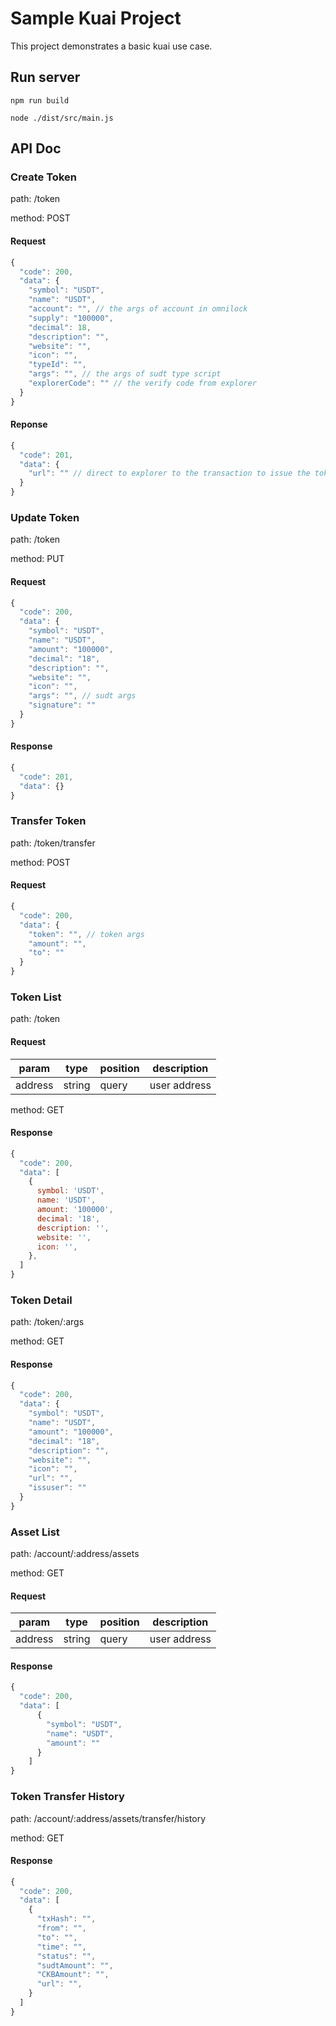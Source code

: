 # Sample Kuai Project

This project demonstrates a basic kuai use case.

## Run server

```
npm run build

node ./dist/src/main.js
```

## API Doc

### Create Token

path: /token

method: POST

#### Request

```javascript
{
  "code": 200,
  "data": {
    "symbol": "USDT",
    "name": "USDT",
    "account": "", // the args of account in omnilock
    "supply": "100000",
    "decimal": 18,
    "description": "",
    "website": "",
    "icon": "",
    "typeId": "",
    "args": "", // the args of sudt type script
    "explorerCode": "" // the verify code from explorer
  }
}
```

#### Reponse

```javascript
{
  "code": 201,
  "data": {
    "url": "" // direct to explorer to the transaction to issue the token
  }
}
```

### Update Token

path: /token

method: PUT

#### Request

```javascript
{
  "code": 200,
  "data": {
    "symbol": "USDT",
    "name": "USDT",
    "amount": "100000",
    "decimal": "18",
    "description": "",
    "website": "",
    "icon": "",
    "args": "", // sudt args
    "signature": ""
  }
}
```

#### Response

```javascript
{
  "code": 201,
  "data": {}
}
```

### Transfer Token

path: /token/transfer

method: POST

#### Request

```javascript
{
  "code": 200,
  "data": {
    "token": "", // token args
    "amount": "",
    "to": ""
  }
}
```

### Token List

path: /token

#### Request

| param   | type   | position | description  |
| ------- | ------ | -------- | ------------ |
| address | string | query    | user address |

method: GET

#### Response

```javascript
{
  "code": 200,
  "data": [
    {
      symbol: 'USDT',
      name: 'USDT',
      amount: '100000',
      decimal: '18',
      description: '',
      website: '',
      icon: '',
    },
  ]
}
```

### Token Detail

path: /token/:args

method: GET

#### Response

```javascript
{
  "code": 200,
  "data": {
    "symbol": "USDT",
    "name": "USDT",
    "amount": "100000",
    "decimal": "18",
    "description": "",
    "website": "",
    "icon": "",
    "url": "",
    "issuser": ""
  }
}
```

### Asset List

path: /account/:address/assets

method: GET

#### Request

| param   | type   | position | description  |
| ------- | ------ | -------- | ------------ |
| address | string | query    | user address |

#### Response

```javascript
{
  "code": 200,
  "data": [
      {
        "symbol": "USDT",
        "name": "USDT",
        "amount": ""
      }
    ]
}
```

### Token Transfer History

path: /account/:address/assets/transfer/history

method: GET

#### Response

```javascript
{
  "code": 200,
  "data": [
    {
      "txHash": "",
      "from": "",
      "to": "",
      "time": "",
      "status": "",
      "sudtAmount": "",
      "CKBAmount": "",
      "url": "",
    }
  ]
}
```
